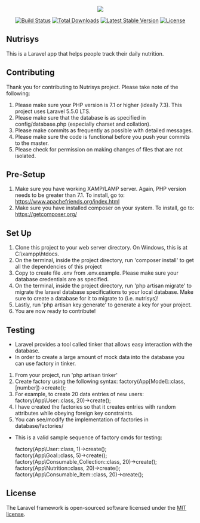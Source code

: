 <p align="center"><img src="https://laravel.com/assets/img/components/logo-laravel.svg"></p>

<p align="center">
<a href="https://travis-ci.org/laravel/framework"><img src="https://travis-ci.org/laravel/framework.svg" alt="Build Status"></a>
<a href="https://packagist.org/packages/laravel/framework"><img src="https://poser.pugx.org/laravel/framework/d/total.svg" alt="Total Downloads"></a>
<a href="https://packagist.org/packages/laravel/framework"><img src="https://poser.pugx.org/laravel/framework/v/stable.svg" alt="Latest Stable Version"></a>
<a href="https://packagist.org/packages/laravel/framework"><img src="https://poser.pugx.org/laravel/framework/license.svg" alt="License"></a>
</p>

## Nutrisys

This is a Laravel app that helps people track their daily nutrition.

## Contributing

Thank you for contributing to Nutrisys project. Please take note of the following:
1. Please make sure your PHP version is 7.1 or higher (ideally 7.3). This project uses Laravel 5.5.0 LTS.
2. Please make sure that the database is as specified in config/database.php (especially charset and collation).
3. Please make commits as frequently as possible with detailed messages.
4. Please make sure the code is functional before you push your commits to the master.
5. Please check for permission on making changes of files that are not isolated.

## Pre-Setup

1. Make sure you have working XAMP/LAMP server. Again, PHP version needs to be greater than 7.1. 
   To install, go to: https://www.apachefriends.org/index.html
2. Make sure you have installed composer on your system. 
   To install, go to: https://getcomposer.org/

## Set Up

1. Clone this project to your web server directory. On Windows, this is at C:\xampp\htdocs\.
2. On the terminal, inside the project directory, run 'composer install' to get all the dependencies of this project
3. Copy to create file .env from .env.example. Please make sure your database credentials are as specified.
4. On the terminal, inside the project directory, run 'php artisan migrate' to migrate the laravel database specifications to your local database.  Make sure to create a database for it to migrate to (i.e. nutrisys)!
5. Lastly, run 'php artisan key:generate' to generate a key for your project.
6. You are now ready to contribute!


## Testing

* Laravel provides a tool called tinker that allows easy interaction with the database.
* In order to create a large amount of mock data into the database you can use factory in tinker.

1. From your project, run 'php artisan tinker'
2. Create factory using the following syntax: factory(App\[Model]::class, [number])->create();
3. For example, to create 20 data entries of new users: factory(App\User::class, 20)->create();
4. I have created the factories so that it creates entries with random attributes while obeying foreign key constraints.
5. You can see/modify the implementation of factories in database/factories/ 

* This is a valid sample sequence of factory cmds for testing:

    factory(App\User::class, 1)->create();                     
    factory(App\Goal::class, 5)->create();                     
    factory(App\Consumable_Collection::class, 20)->create();   
    factory(App\Nutrition::class, 20)->create();    
    factory(App\Consumable_Item::class, 20)->create();

## License

The Laravel framework is open-sourced software licensed under the [MIT license](http://opensource.org/licenses/MIT).
